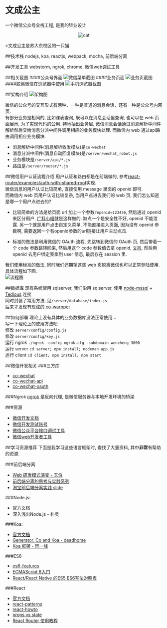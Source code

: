 # 文成公主
一个微信公众号全栈工程, 是我的毕业设计
<p align="center" >
  <img src="https://raw.github.com/wujichao/wencheng/master/screenshots/cat.jpg" alt="cat" title="cat">
</p>
>文成公主是苏大东校区的一只猫


##技术栈
nodejs, koa, reactjs, webpack, mocha, 前后端分离


##开发工具
webstorm, ngrok, chrome, 微信web调试工具


##相关截图
####公众号界面
![微信菜单截图](https://raw.github.com/wujichao/wencheng/master/screenshots/wechat.png)
####业务页面
![业务页截图](https://raw.github.com/wujichao/wencheng/master/screenshots/pages.png)
####脱离微信在浏览器中使用
![手机浏览器截图](https://raw.github.com/wujichao/wencheng/master/screenshots/safari.png)


##架构介绍
![架构图](https://raw.github.com/wujichao/wencheng/master/screenshots/modules.png)

微信的公众号的交互形式有两种，一种是普通的消息会话，还有一种是公众号内网页.  
有部分业务是相同的, 比如课表查询, 既可以在消息会话里查询, 也可以在 web 页面展示, 为了实现代码的公用. 特地抽出业务层, 微信消息会话通过消息解析中间件解析然后交给消息分派中间件调用相应的业务模块处理. 而微信内 web 通过api路由调用相应业务模块.

- 消息解析中间件(消息解析收发模块)是`co-wechat`
- 消息分派中间件(消息自动回复模块)是`/server/wechat_robot.js`
- 业务模块是`/server/api/*.js`
- 路由是`/server/router/*.js`


##微信用户认证流程介绍
用户认证和路由都是在前端做的, 参考[react-router/examples/auth-with-shared-root](https://github.com/reactjs/react-router/tree/master/examples/auth-with-shared-root)实现.  
微信消息的用户认证比较简单, 直接使用 message 里面的 openid 即可.  
而微信内 web 页用户认证比较复杂, 当用户点进去我们的 web 页, 我们怎么知道是哪一个用户点进去的?

- 比较简单的方法是给页面 url 加上一个参数`?openid=123456`, 然后通过 openid 来区分用户. [广科小喵](https://github.com/paicha/gxgk-wechat-server)就是这样做的. 缺点一个是安全性不好, openid 不能泄露. 另一个就是用户点击自定义菜单, 不能直接进入页面, 因为没有 openid 参数啊, 需要返回一个有openid参数的url链接让用户主动点击.

- 标准的做法是利用微信的 OAuth 流程, 先跳转到微信的 OAuth 页, 然后带着一个 code 参数跳转回来, 然后用这个 code 参数值去拿 openid, [文档](http://mp.weixin.qq.com/wiki/4/9ac2e7b1f1d22e9e57260f6553822520.html), 然后用 openid 去用户绑定表拿到 user 信息, 最后存在 session 里. 

我们使用标准的做法, 同时我们还期望这些 web 页脱离微信也可以正常登陆使用. 具体流程如下图.  
![流程图](https://raw.github.com/wujichao/wencheng/master/screenshots/auth_flow.png)


##数据库
现有系统使用 sqlserver, 我们沿用 sqlserver, 使用 [node-mssql](https://github.com/patriksimek/node-mssql) + [Tedious](https://www.npmjs.com/package/tedious) 连接  
同时封装了常用方法, 见`/server/database/index.js`  
后来才发现有现成的 [co-warpper](https://github.com/patriksimek/co-mssql)


##如何部署
理论上没有具体的业务数据库没法正常使用...   
写一下理论上的使用方法吧  
修改 `server/config/config.js`   
修改 `server/config/key.js`  
运行 ngrok `./ngrok -config ngrok.cfg -subdomain wencheng 3000`  
运行 server `cd server; npm install; nodeman app.js`  
运行 client `cd client; npm install; npm start`  


##微信开发相关
###三方库
- [co-wechat](https://github.com/node-webot/co-wechat)
- [co-wechat-api](https://github.com/node-webot/co-wechat-api)
- [co-wechat-oauth](https://github.com/node-webot/co-wechat-oauth)

###Ngrok
[ngrok](https://ngrok.com) 是反向代理, 是微信服务器与本地开发环境的桥梁

###资源
- [微信开发文档](http://mp.weixin.qq.com/wiki/home/index.html)
- [微信开发测试账号](http://mp.weixin.qq.com/debug/cgi-bin/sandbox?t=sandbox/login)
- [微信公众平台接口调试工具](http://mp.weixin.qq.com/debug/)
- [微信web开发者工具](https://mp.weixin.qq.com/wiki/10/e5f772f4521da17fa0d7304f68b97d7e.html)

##学习资源推荐
下面是我学习这些语言框架时, 查找了大量资料, 其中**非常**有帮助的资源.

###前后端分离
- [Web 研发模式演变 - 玉伯](https://github.com/lifesinger/lifesinger.github.com/issues/184)   
- [前后端分离的思考与实践系列](http://blog.jobbole.com/65513/)
- [淘宝前后端分离实践 slide](http://2014.jsconf.cn/slides/herman-taobaoweb/index.html)   

###Node.js:
- [官方文档](https://nodejs.org/api/)
- 深入浅出Node.js - 朴灵

###Koa:
- [官方文档](https://github.com/koajs/koa)
- [Generator, Co and Koa - deadhorse](http://deadhorse.me/co-and-koa-talk/)
- [Koa 框架 - 阮一峰](http://javascript.ruanyifeng.com/nodejs/koa.html)

###ES6

- [es6-features](http://es6-features.org/)
- [ECMAScript 6入门](http://es6.ruanyifeng.com/)
- [React/React Native 的ES5 ES6写法对照表](http://bbs.reactnative.cn/topic/15/react-react-native-%E7%9A%84es5-es6%E5%86%99%E6%B3%95%E5%AF%B9%E7%85%A7%E8%A1%A8/2)

###React
- [官方文档](https://facebook.github.io/react/docs/getting-started.html)
- [react-patterns](https://github.com/planningcenter/react-patterns)
- [react-howto](https://github.com/petehunt/react-howto)
- [props vs state](https://github.com/uberVU/react-guide/blob/master/props-vs-state.md)
- [React Router 使用教程](http://www.ruanyifeng.com/blog/2016/05/react_router.html)